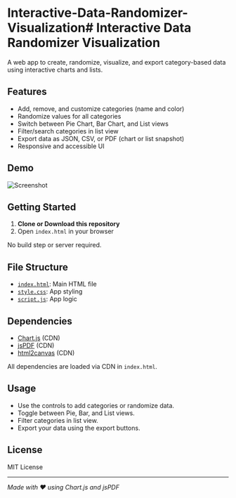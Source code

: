 # Interactive-Data-Randomizer-Visualization# Interactive Data Randomizer Visualization

A web app to create, randomize, visualize, and export category-based data using interactive charts and lists.

## Features

- Add, remove, and customize categories (name and color)
- Randomize values for all categories
- Switch between Pie Chart, Bar Chart, and List views
- Filter/search categories in list view
- Export data as JSON, CSV, or PDF (chart or list snapshot)
- Responsive and accessible UI

## Demo

![Screenshot](screenshot.png) <!-- Add a screenshot if available -->

## Getting Started

1. **Clone or Download this repository**
2. Open `index.html` in your browser

No build step or server required.

## File Structure

- [`index.html`](index.html): Main HTML file
- [`style.css`](style.css): App styling
- [`script.js`](script.js): App logic

## Dependencies

- [Chart.js](https://www.chartjs.org/) (CDN)
- [jsPDF](https://github.com/parallax/jsPDF) (CDN)
- [html2canvas](https://html2canvas.hertzen.com/) (CDN)

All dependencies are loaded via CDN in `index.html`.

## Usage

- Use the controls to add categories or randomize data.
- Toggle between Pie, Bar, and List views.
- Filter categories in list view.
- Export your data using the export buttons.

## License

MIT License

---

*Made with ❤️ using Chart.js and jsPDF*
